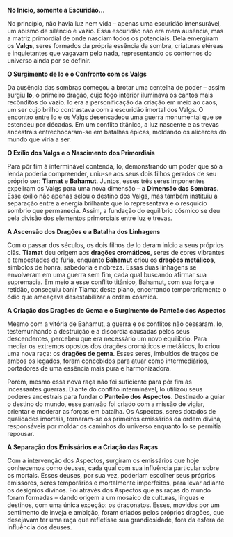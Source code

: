 **No Início, somente a Escuridão…**

No princípio, não havia luz nem vida – apenas uma escuridão imensurável, um abismo de silêncio e vazio. Essa escuridão não era mera ausência, mas a matriz primordial de onde nasciam todos os potenciais. Dela emergiram os **Valgs**, seres formados da própria essência da sombra, criaturas etéreas e inquietantes que vagavam pelo nada, representando os contornos do universo ainda por se definir.

**O Surgimento de Io e o Confronto com os Valgs**

Da ausência das sombras começou a brotar uma centelha de poder – assim surgiu **Io**, o primeiro dragão, cujo fogo interior iluminava os cantos mais recônditos do vazio. Io era a personificação da criação em meio ao caos, um ser cujo brilho contrastava com a escuridão imortal dos Valgs. O encontro entre Io e os Valgs desencadeou uma guerra monumental que se estendeu por décadas. Em um conflito titânico, a luz nascente e as trevas ancestrais entrechocaram-se em batalhas épicas, moldando os alicerces do mundo que viria a ser.

**O Exílio dos Valgs e o Nascimento dos Primordiais**

Para pôr fim à interminável contenda, Io, demonstrando um poder que só a lenda poderia compreender, uniu-se aos seus dois filhos gerados de seu próprio ser: **Tiamat** e **Bahamut**. Juntos, esses três seres imponentes expeliram os Valgs para uma nova dimensão – a **Dimensão das Sombras**. Esse exílio não apenas selou o destino dos Valgs, mas também instituiu a separação entre a energia brilhante que Io representava e o resquício sombrio que permanecia. Assim, a fundação do equilíbrio cósmico se deu pela divisão dos elementos primordiais entre luz e trevas.

**A Ascensão dos Dragões e a Batalha dos Linhagens**

Com o passar dos séculos, os dois filhos de Io deram início a seus próprios clãs. **Tiamat** deu origem aos **dragões cromáticos**, seres de cores vibrantes e tempestades de fúria, enquanto **Bahamut** criou os **dragões metálicos**, símbolos de honra, sabedoria e nobreza. Essas duas linhagens se envolveram em uma guerra sem fim, cada qual buscando afirmar sua supremacia. Em meio a esse conflito titânico, Bahamut, com sua força e retidão, conseguiu banir Tiamat deste plano, encerrando temporariamente o ódio que ameaçava desestabilizar a ordem cósmica.

**A Criação dos Dragões de Gema e o Surgimento do Panteão dos Aspectos**

Mesmo com a vitória de Bahamut, a guerra e os conflitos não cessaram. Io, testemunhando a destruição e a discórdia causadas pelos seus descendentes, percebeu que era necessário um novo equilíbrio. Para mediar os extremos opostos dos dragões cromáticos e metálicos, Io criou uma nova raça: os **dragões de gema**. Esses seres, imbuídos de traços de ambos os legados, foram concebidos para atuar como intermediários, portadores de uma essência mais pura e harmonizadora.

Porém, mesmo essa nova raça não foi suficiente para pôr fim às incessantes guerras. Diante do conflito interminável, Io utilizou seus poderes ancestrais para fundar o **Panteão dos Aspectos**. Destinado a guiar o destino do mundo, esse panteão foi criado com a missão de vigiar, orientar e moderar as forças em batalha. Os Aspectos, seres dotados de qualidades imortais, tornaram-se os primeiros emissários da ordem divina, responsáveis por moldar os caminhos do universo enquanto Io se permitia repousar.

**A Separação dos Emissários e a Criação das Raças**

Com a intervenção dos Aspectos, surgiram os emissários que hoje conhecemos como deuses, cada qual com sua influência particular sobre os mortais. Esses deuses, por sua vez, poderiam escolher seus próprios emissores, seres temporários e mortalmente imperfeitos, para levar adiante os desígnios divinos. Foi através dos Aspectos que as raças do mundo foram formadas – dando origem a um mosaico de culturas, línguas e destinos, com uma única exceção: os draconatos. Esses, movidos por um sentimento de inveja e ambição, foram criados pelos próprios dragões, que desejavam ter uma raça que refletisse sua grandiosidade, fora da esfera de influência dos deuses.